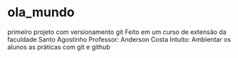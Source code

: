 # ola_mundo
 primeiro projeto com versionamento git
 Feito em um curso de extensão da faculdade Santo Agostinho 
 Professor: Anderson Costa
 Intuito: Ambientar os alunos as práticas com git e github